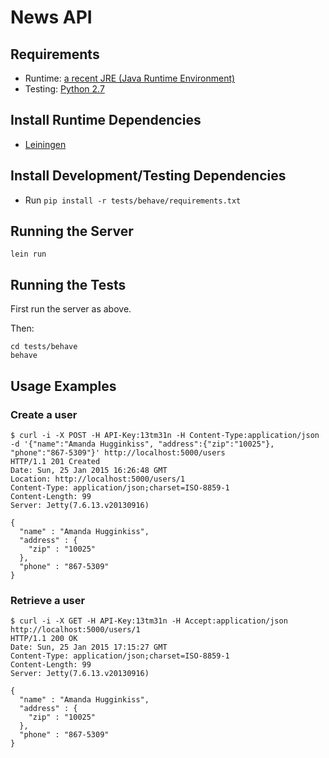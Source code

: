 # News API

## Requirements

* Runtime: [a recent JRE (Java Runtime Environment)](http://www.oracle.com/technetwork/java/javase/downloads/index.html)
* Testing: [Python 2.7](https://www.python.org)

## Install Runtime Dependencies

* [Leiningen](http://leiningen.org)

## Install Development/Testing Dependencies

* Run `pip install -r tests/behave/requirements.txt`

## Running the Server

    lein run

## Running the Tests

First run the server as above.

Then:

    cd tests/behave
    behave

## Usage Examples

### Create a user

    $ curl -i -X POST -H API-Key:13tm31n -H Content-Type:application/json -d '{"name":"Amanda Hugginkiss", "address":{"zip":"10025"}, "phone":"867-5309"}' http://localhost:5000/users
    HTTP/1.1 201 Created
    Date: Sun, 25 Jan 2015 16:26:48 GMT
    Location: http://localhost:5000/users/1
    Content-Type: application/json;charset=ISO-8859-1
    Content-Length: 99
    Server: Jetty(7.6.13.v20130916)

    {
      "name" : "Amanda Hugginkiss",
      "address" : {
        "zip" : "10025"
      },
      "phone" : "867-5309"
    }

### Retrieve a user

    $ curl -i -X GET -H API-Key:13tm31n -H Accept:application/json http://localhost:5000/users/1
    HTTP/1.1 200 OK
    Date: Sun, 25 Jan 2015 17:15:27 GMT
    Content-Type: application/json;charset=ISO-8859-1
    Content-Length: 99
    Server: Jetty(7.6.13.v20130916)

    {
      "name" : "Amanda Hugginkiss",
      "address" : {
        "zip" : "10025"
      },
      "phone" : "867-5309"
    }
